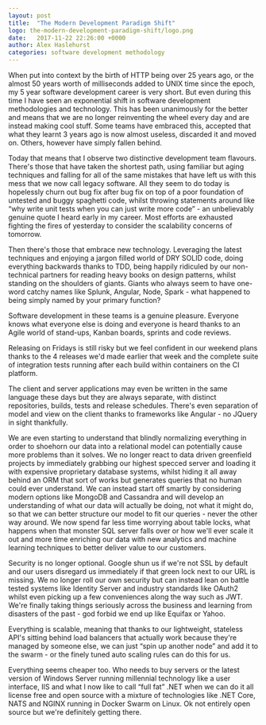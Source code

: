 ```yaml
---
layout: post
title:  "The Modern Development Paradigm Shift"
logo: the-modern-development-paradigm-shift/logo.png
date:   2017-11-22 22:26:00 +0000
author: Alex Haslehurst
categories: software development methodology
---
```


When put into context by the birth of HTTP being over 25 years ago, or the almost 50 years worth of milliseconds added to UNIX time since the epoch, my 5 year software development career is very short. But even during this time I have seen an exponential shift in software development methodologies and technology. This has been unanimously for the better and means that we are no longer reinventing the wheel every day and are instead making cool stuff. Some teams have embraced this, accepted that what they learnt 3 years ago is now almost useless, discarded it and moved on. Others, however have simply fallen behind.

<!--more-->

Today that means that I observe two distinctive development team flavours. There's those that have taken the shortest path, using familiar but aging techniques and falling for all of the same mistakes that have left us with this mess that we now call legacy software. All they seem to do today is hopelessly churn out bug fix after bug fix on top of a poor foundation of untested and buggy spaghetti code, whilst throwing statements around like “why write unit tests when you can just write more code” - an unbelievably genuine quote I heard early in my career. Most efforts are exhausted fighting the fires of yesterday to consider the scalability concerns of tomorrow.

Then there's those that embrace new technology. Leveraging the latest techniques and enjoying a jargon filled world of DRY SOLID code, doing everything backwards thanks to TDD, being happily ridiculed by our non-technical partners for reading heavy books on design patterns, whilst standing on the shoulders of giants. Giants who always seem to have one-word catchy names like Splunk, Angular, Node, Spark - what happened to being simply named by your primary function?

Software development in these teams is a genuine pleasure. Everyone knows what everyone else is doing and everyone is heard thanks to an Agile world of stand-ups, Kanban boards, sprints and code reviews.

Releasing on Fridays is still risky but we feel confident in our weekend plans thanks to the 4 releases we'd made earlier that week and the complete suite of integration tests running after each build within containers on the CI platform.

The client and server applications may even be written in the same language these days but they are always separate, with distinct repositories, builds, tests and release schedules. There's even separation of model and view on the client thanks to frameworks like Angular - no JQuery in sight thankfully.

We are even starting to understand that blindly normalizing everything in order to shoehorn our data into a relational model can potentially cause more problems than it solves. We no longer react to data driven greenfield projects by immediately grabbing our highest specced server and loading it with expensive proprietary database systems, whilst hiding it all away behind an ORM that sort of works but generates queries that no human could ever understand. We can instead start off smartly by considering modern options like MongoDB and Cassandra and will develop an understanding of what our data will actually be doing, not what it might do, so that we can better structure our model to fit our queries - never the other way around. We now spend far less time worrying about table locks, what happens when that monster SQL server falls over or how we'll ever scale it out and more time enriching our data with new analytics and machine learning techniques to better deliver value to our customers.

Security is no longer optional. Google shun us if we're not SSL by default and our users disregard us immediately if that green lock next to our URL is missing. We no longer roll our own security but can instead lean on battle tested systems like Identity Server and industry standards like OAuth2 whilst even picking up a few conveniences along the way such as JWT. We're finally taking things seriously across the business and learning from disasters of the past - god forbid we end up like Equifax or Yahoo.

Everything is scalable, meaning that thanks to our lightweight, stateless API's sitting behind load balancers that actually work because they're managed by someone else, we can just “spin up another node” and add it to the swarm - or the finely tuned auto scaling rules can do this for us.

Everything seems cheaper too. Who needs to buy servers or the latest version of Windows Server running millennial technology like a user interface, IIS and what I now like to call “full fat” .NET when we can do it all license free and open source with a mixture of technologies like .NET Core, NATS and NGINX running in Docker Swarm on Linux. Ok not entirely open source but we're definitely getting there.